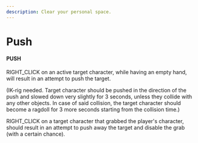 ```yaml
---
description: Clear your personal space.
---
```


# Push

#### PUSH

RIGHT\_CLICK on an active target character, while having an empty hand, will result in an attempt to push the target.

(IK-rig needed. Target character should be pushed in the direction of the push and slowed down very slightly for 3 seconds, unless they collide with any other objects. In case of said collision, the target character should become a ragdoll for 3 more seconds starting from the collision time.)

RIGHT\_CLICK on a target character that grabbed the player's character, should result in an attempt to push away the target and disable the grab (with a certain chance).
